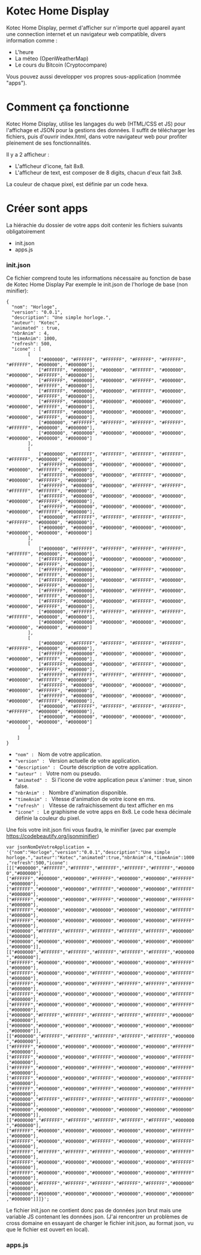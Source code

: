 # Kotec Home Display

Kotec Home Display, permet d'afficher sur n'importe quel appareil ayant une connection internet
et un navigateur web compatible, divers information comme :
- L'heure
- La méteo (OpenWeatherMap)
- Le cours du Bitcoin (Cryptocompare)

Vous pouvez aussi developper vos propres sous-application (nommée "apps").

# Comment ça fonctionne
Kotec Home Display, utilise les langages du web (HTML/CSS et JS) pour l'affichage et JSON pour la gestions des données. Il suffit de télécharger les fichiers, puis d'ouvrir index.html, dans votre navigateur web pour profiter pleinement de ses fonctionnalités.

Il y a 2 afficheur :
- L'afficheur d'icone, fait 8x8.
- L'afficheur de text, est composer de 8 digits, chacun d'eux fait 3x8.

La couleur de chaque pixel, est définie par un code hexa.

# Créer sont apps
La hiérachie du dossier de votre apps doit contenir les fichiers suivants obligatoirement
 - init.json
 - apps.js
 
### init.json
Ce fichier comprend toute les informations nécessaire au fonction de base de Kotec Home Display
Par exemple le init.json de l'horloge de base (non minifier):
```
{
  "nom": "Horloge",
  "version": "0.0.1",
  "description": "Une simple horloge.",
  "auteur": "Kotec",
  "animated" : true,
  "nbrAnim" : 4,
  "timeAnim": 1000,
  "refresh": 500,
  "icone" : [
		[
			["#000000", "#FFFFFF", "#FFFFFF", "#FFFFFF", "#FFFFFF", "#FFFFFF", "#000000", "#000000"],
			["#FFFFFF", "#000000", "#000000", "#FFFFFF", "#000000", "#000000", "#FFFFFF", "#000000"],
			["#FFFFFF", "#000000", "#000000", "#FFFFFF", "#000000", "#000000", "#FFFFFF", "#000000"],
			["#FFFFFF", "#000000", "#000000", "#FFFFFF", "#000000", "#000000", "#FFFFFF", "#000000"],
			["#FFFFFF", "#000000", "#000000", "#000000", "#000000", "#000000", "#FFFFFF", "#000000"],
			["#FFFFFF", "#000000", "#000000", "#000000", "#000000", "#000000", "#FFFFFF", "#000000"],
			["#000000", "#FFFFFF", "#FFFFFF", "#FFFFFF", "#FFFFFF", "#FFFFFF", "#000000", "#000000"],
			["#000000", "#000000", "#000000", "#000000", "#000000", "#000000", "#000000", "#000000"]
		],
		[
			["#000000", "#FFFFFF", "#FFFFFF", "#FFFFFF", "#FFFFFF", "#FFFFFF", "#000000", "#000000"],
			["#FFFFFF", "#000000", "#000000", "#000000", "#000000", "#000000", "#FFFFFF", "#000000"],
			["#FFFFFF", "#000000", "#000000", "#FFFFFF", "#000000", "#000000", "#FFFFFF", "#000000"],
			["#FFFFFF", "#000000", "#000000", "#FFFFFF", "#FFFFFF", "#FFFFFF", "#FFFFFF", "#000000"],
			["#FFFFFF", "#000000", "#000000", "#000000", "#000000", "#000000", "#FFFFFF", "#000000"],
			["#FFFFFF", "#000000", "#000000", "#000000", "#000000", "#000000", "#FFFFFF", "#000000"],
			["#000000", "#FFFFFF", "#FFFFFF", "#FFFFFF", "#FFFFFF", "#FFFFFF", "#000000", "#000000"],
			["#000000", "#000000", "#000000", "#000000", "#000000", "#000000", "#000000", "#000000"]			
		],
		[
			["#000000", "#FFFFFF", "#FFFFFF", "#FFFFFF", "#FFFFFF", "#FFFFFF", "#000000", "#000000"],
			["#FFFFFF", "#000000", "#000000", "#000000", "#000000", "#000000", "#FFFFFF", "#000000"],
			["#FFFFFF", "#000000", "#000000", "#FFFFFF", "#000000", "#000000", "#FFFFFF", "#000000"],
			["#FFFFFF", "#000000", "#000000", "#FFFFFF", "#000000", "#000000", "#FFFFFF", "#000000"],
			["#FFFFFF", "#000000", "#000000", "#FFFFFF", "#000000", "#000000", "#FFFFFF", "#000000"],
			["#FFFFFF", "#000000", "#000000", "#FFFFFF", "#000000", "#000000", "#FFFFFF", "#000000"],
			["#000000", "#FFFFFF", "#FFFFFF", "#FFFFFF", "#FFFFFF", "#FFFFFF", "#000000", "#000000"],
			["#000000", "#000000", "#000000", "#000000", "#000000", "#000000", "#000000", "#000000"]			
		],
		[
			["#000000", "#FFFFFF", "#FFFFFF", "#FFFFFF", "#FFFFFF", "#FFFFFF", "#000000", "#000000"],
			["#FFFFFF", "#000000", "#000000", "#000000", "#000000", "#000000", "#FFFFFF", "#000000"],
			["#FFFFFF", "#000000", "#000000", "#FFFFFF", "#000000", "#000000", "#FFFFFF", "#000000"],
			["#FFFFFF", "#FFFFFF", "#FFFFFF", "#FFFFFF", "#000000", "#000000", "#FFFFFF", "#000000"],
			["#FFFFFF", "#000000", "#000000", "#000000", "#000000", "#000000", "#FFFFFF", "#000000"],
			["#FFFFFF", "#000000", "#000000", "#000000", "#000000", "#000000", "#FFFFFF", "#000000"],
			["#000000", "#FFFFFF", "#FFFFFF", "#FFFFFF", "#FFFFFF", "#FFFFFF", "#000000", "#000000"],
			["#000000", "#000000", "#000000", "#000000", "#000000", "#000000", "#000000", "#000000"]			
		]

	]
}
```
- `"nom" : ` Nom de votre application.
- `"version" : ` Version actuelle de votre application.
- `"description" : ` Courte déscription de votre application. 
- `"auteur" : ` Votre nom ou pseudo.
- `"animated" : ` Si l'icone de votre application peux s'animer : true, sinon false.
- `"nbrAnim" : ` Nombre d'animation disponible.
- `"timeAnim" : ` Vitesse d'animation de votre icone en ms.
- `"refresh" : ` Vitesse de rafraichissement du text afficher en ms
- `"icone" : ` Le graphisme de votre apps en 8x8. Le code hexa décimale définie la couleur du pixel.


Une fois votre init.json fini vous faudra, le minifier (avec par exemple https://codebeautify.org/jsonminifier)

`var jsonNomDeVotreApplication = '{"nom":"Horloge","version":"0.0.1","description":"Une simple horloge.","auteur":"Kotec","animated":true,"nbrAnim":4,"timeAnim":1000,"refresh":500,"icone":[[["#000000","#FFFFFF","#FFFFFF","#FFFFFF","#FFFFFF","#FFFFFF","#000000","#000000"],["#FFFFFF","#000000","#000000","#FFFFFF","#000000","#000000","#FFFFFF","#000000"],["#FFFFFF","#000000","#000000","#FFFFFF","#000000","#000000","#FFFFFF","#000000"],["#FFFFFF","#000000","#000000","#FFFFFF","#000000","#000000","#FFFFFF","#000000"],["#FFFFFF","#000000","#000000","#000000","#000000","#000000","#FFFFFF","#000000"],["#FFFFFF","#000000","#000000","#000000","#000000","#000000","#FFFFFF","#000000"],["#000000","#FFFFFF","#FFFFFF","#FFFFFF","#FFFFFF","#FFFFFF","#000000","#000000"],["#000000","#000000","#000000","#000000","#000000","#000000","#000000","#000000"]],[["#000000","#FFFFFF","#FFFFFF","#FFFFFF","#FFFFFF","#FFFFFF","#000000","#000000"],["#FFFFFF","#000000","#000000","#000000","#000000","#000000","#FFFFFF","#000000"],["#FFFFFF","#000000","#000000","#FFFFFF","#000000","#000000","#FFFFFF","#000000"],["#FFFFFF","#000000","#000000","#FFFFFF","#FFFFFF","#FFFFFF","#FFFFFF","#000000"],["#FFFFFF","#000000","#000000","#000000","#000000","#000000","#FFFFFF","#000000"],["#FFFFFF","#000000","#000000","#000000","#000000","#000000","#FFFFFF","#000000"],["#000000","#FFFFFF","#FFFFFF","#FFFFFF","#FFFFFF","#FFFFFF","#000000","#000000"],["#000000","#000000","#000000","#000000","#000000","#000000","#000000","#000000"]],[["#000000","#FFFFFF","#FFFFFF","#FFFFFF","#FFFFFF","#FFFFFF","#000000","#000000"],["#FFFFFF","#000000","#000000","#000000","#000000","#000000","#FFFFFF","#000000"],["#FFFFFF","#000000","#000000","#FFFFFF","#000000","#000000","#FFFFFF","#000000"],["#FFFFFF","#000000","#000000","#FFFFFF","#000000","#000000","#FFFFFF","#000000"],["#FFFFFF","#000000","#000000","#FFFFFF","#000000","#000000","#FFFFFF","#000000"],["#FFFFFF","#000000","#000000","#FFFFFF","#000000","#000000","#FFFFFF","#000000"],["#000000","#FFFFFF","#FFFFFF","#FFFFFF","#FFFFFF","#FFFFFF","#000000","#000000"],["#000000","#000000","#000000","#000000","#000000","#000000","#000000","#000000"]],[["#000000","#FFFFFF","#FFFFFF","#FFFFFF","#FFFFFF","#FFFFFF","#000000","#000000"],["#FFFFFF","#000000","#000000","#000000","#000000","#000000","#FFFFFF","#000000"],["#FFFFFF","#000000","#000000","#FFFFFF","#000000","#000000","#FFFFFF","#000000"],["#FFFFFF","#FFFFFF","#FFFFFF","#FFFFFF","#000000","#000000","#FFFFFF","#000000"],["#FFFFFF","#000000","#000000","#000000","#000000","#000000","#FFFFFF","#000000"],["#FFFFFF","#000000","#000000","#000000","#000000","#000000","#FFFFFF","#000000"],["#000000","#FFFFFF","#FFFFFF","#FFFFFF","#FFFFFF","#FFFFFF","#000000","#000000"],["#000000","#000000","#000000","#000000","#000000","#000000","#000000","#000000"]]]}';`

Le fichier init.json ne contient donc pas de données json brut mais une variable JS contenant les données json. (J'ai rencontrer un problèmes de cross domaine en essayant de charger le fichier init.json, au format json, vu que le fichier est ouvert en local).

### apps.js
